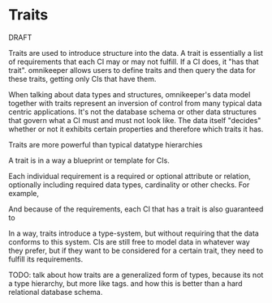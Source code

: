 # Traits

DRAFT

Traits are used to introduce structure into the data. A trait is essentially a list of requirements that each CI may or may not fulfill. If a CI does, it "has that trait". omnikeeper allows users to define  traits and then query the data for these traits, getting only CIs that have them.


When talking about data types and structures, omnikeeper's data model together with traits represent an inversion of control from many typical data centric applications. It's not the database schema or other data structures that govern what a CI must and must not look like. The data itself "decides" whether or not it exhibits certain properties and therefore which traits it has.



Traits are more powerful than typical datatype hierarchies


A trait is in a way a blueprint or template for CIs. 

Each individual requirement is a required or optional attribute or relation, optionally including required data types, cardinality or other checks. For example, 

 And because of the requirements, each CI that has a trait is also guaranteed to 

In a way, traits introduce a type-system, but without requiring that the data conforms to this system. CIs are still free to model data in whatever way they prefer, but if they want to be considered for a certain trait, they need to fulfill its requirements. 





TODO: talk about how traits are a generalized form of types, because its not a type hierarchy, but more like tags. and how this is better than a hard relational database schema.
